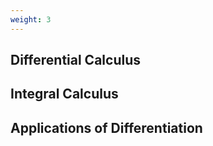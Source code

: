 ```yaml
---
weight: 3
---
```


## Differential Calculus

## Integral Calculus

## Applications of Differentiation